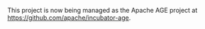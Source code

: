 This project is now being managed as the Apache AGE project at https://github.com/apache/incubator-age.
